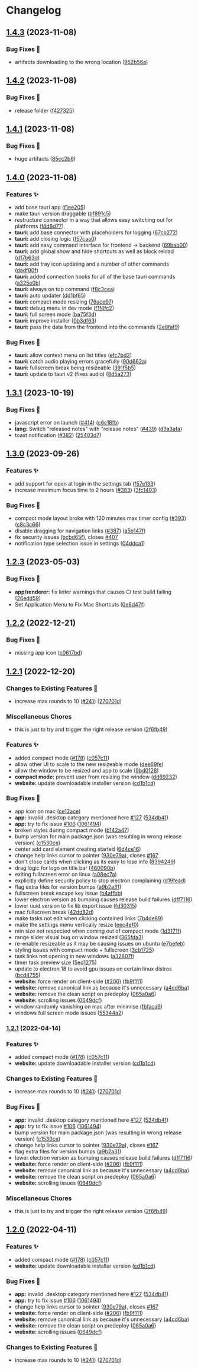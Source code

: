 # Changelog

## [1.4.3](https://github.com/sekwah41/pomatez/compare/v1.4.2...v1.4.3) (2023-11-08)


### Bug Fixes 🐛

* artifacts downloading to the wrong location ([952b56a](https://github.com/sekwah41/pomatez/commit/952b56a1ebcc9379a4f06786f65feeb3b95d2cbe))

## [1.4.2](https://github.com/sekwah41/pomatez/compare/v1.4.1...v1.4.2) (2023-11-08)


### Bug Fixes 🐛

* release folder ([f427325](https://github.com/sekwah41/pomatez/commit/f427325788f9e5236e5a0b1f3041c469f36d1941))

## [1.4.1](https://github.com/sekwah41/pomatez/compare/v1.4.0...v1.4.1) (2023-11-08)


### Bug Fixes 🐛

* huge artifacts ([85cc2b6](https://github.com/sekwah41/pomatez/commit/85cc2b606980ba4fce51cda7bdf06a98b8fd9587))

## [1.4.0](https://github.com/sekwah41/pomatez/compare/v1.3.1...v1.4.0) (2023-11-08)


### Features ✨

* add base tauri app ([f1ee205](https://github.com/sekwah41/pomatez/commit/f1ee205cf010e6403ef4781295c14c98a1978ee4))
* make tauri version draggable ([bf891c5](https://github.com/sekwah41/pomatez/commit/bf891c5d7d2f4ca546943e7d1ebd68902973e33b))
* restructure connector in a way that allows easy switching out for platforms ([f4d8d77](https://github.com/sekwah41/pomatez/commit/f4d8d7714781e72f13b36b2231d0b5a7fdf390a1))
* **tauri:** add base connector with placeholders for logging ([67cb272](https://github.com/sekwah41/pomatez/commit/67cb272172337952f3c0f9e98554af45fab298c0))
* **tauri:** add closing logic ([f57caa0](https://github.com/sekwah41/pomatez/commit/f57caa005debd0aa78271c5f639f117b65e092c3))
* **tauri:** add easy command interface for frontend -&gt; backend ([69bab00](https://github.com/sekwah41/pomatez/commit/69bab0008b962a81d7908a4f9118d30b060f02fb))
* **tauri:** add global show and hide shortcuts as well as block reload ([d17b63d](https://github.com/sekwah41/pomatez/commit/d17b63d66abe19ef01a1dc000d1d6bdca7515611))
* **tauri:** add tray icon updating and a number of other commands ([dadf80f](https://github.com/sekwah41/pomatez/commit/dadf80f2ec9b6e1860021a33c5d99da83b011601))
* **tauri:** added connection hooks for all of the base tauri commands ([a325e0b](https://github.com/sekwah41/pomatez/commit/a325e0be081e1958a16760146baaa128cda85f13))
* **tauri:** always on top command ([f8c3cea](https://github.com/sekwah41/pomatez/commit/f8c3cea292aae4bae75f9c07a7b54bd4fbf625ef))
* **tauri:** auto updater ([dd1bf65](https://github.com/sekwah41/pomatez/commit/dd1bf652eeda0929cb1601c71ad5526f0c46f54d))
* **tauri:** compact mode resizing ([76ace97](https://github.com/sekwah41/pomatez/commit/76ace97c75875d0e15bf67902fc6c366d554e52b))
* **tauri:** debug menu in dev mode ([f1f4fc2](https://github.com/sekwah41/pomatez/commit/f1f4fc257b87a028a8d161a16de153c1ff5fb65e))
* **tauri:** full screen mode ([ba75f3d](https://github.com/sekwah41/pomatez/commit/ba75f3dcdee4afae1d30295a58a302feacd0e921))
* **tauri:** improve installer ([0b3df63](https://github.com/sekwah41/pomatez/commit/0b3df63371f4f323ea61e921ce1ca8734ce07cf6))
* **tauri:** pass the data from the frontend  into the commands ([2e8faf9](https://github.com/sekwah41/pomatez/commit/2e8faf9841d09db74e783b356d6ca14a94340ee6))


### Bug Fixes 🐛

* **tauri:** allow context menu on list titles ([efc7bd2](https://github.com/sekwah41/pomatez/commit/efc7bd28623c75d7791d638f8779dc4ed868573b))
* **tauri:** catch audio playing errors gracefully ([90d662a](https://github.com/sekwah41/pomatez/commit/90d662ab4a0cee61d6e3020ef4a465a18b49f272))
* **tauri:** fullscreen break being resizeable ([391f5b5](https://github.com/sekwah41/pomatez/commit/391f5b51c397e82db72f7f2f11483f460c0f73cd))
* **tauri:** update to tauri v2 (fixes audio) ([8d5a273](https://github.com/sekwah41/pomatez/commit/8d5a2739f0fd4e2b3da29b6330f07a66f472756f))

## [1.3.1](https://github.com/zidoro/pomatez/compare/v1.3.0...v1.3.1) (2023-10-19)

### Bug Fixes 🐛

- javascript error on launch ([#414](https://github.com/zidoro/pomatez/issues/414)) ([c6c18fb](https://github.com/zidoro/pomatez/commit/c6c18fb47b424be62a9b91ed64c7c95e8eaa41a3))
- **lang:** Switch "released notes" with "release notes" ([#439](https://github.com/zidoro/pomatez/issues/439)) ([d9a3afa](https://github.com/zidoro/pomatez/commit/d9a3afa11f828084483c1d1e3693ff9b0dc1c8e1))
- toast notification ([#382](https://github.com/zidoro/pomatez/issues/382)) ([25403d7](https://github.com/zidoro/pomatez/commit/25403d742d83d0d3654418a43bc5efe8316dc019))

## [1.3.0](https://github.com/zidoro/pomatez/compare/v1.2.3...v1.3.0) (2023-09-26)

### Features ✨

- add support for open at login in the settings tab ([f57e133](https://github.com/zidoro/pomatez/commit/f57e1335d59938d95c6de4455b96aafcc8a878a2))
- increase maximum focus time to 2 hours ([#383](https://github.com/zidoro/pomatez/issues/383)) ([3fc1493](https://github.com/zidoro/pomatez/commit/3fc14937ee4b08e74390fbd36eb115278f55f179))

### Bug Fixes 🐛

- compact mode layout broke with 120 minutes max timer config ([#393](https://github.com/zidoro/pomatez/issues/393)) ([c8c3c66](https://github.com/zidoro/pomatez/commit/c8c3c66460116aefe8a172b4237fa08b52583ffc))
- disable dragging for navigation links ([#387](https://github.com/zidoro/pomatez/issues/387)) ([a5b147f](https://github.com/zidoro/pomatez/commit/a5b147fbac812b2be6e92ce218841bfebe29d790))
- fix security issues ([bcbd65f](https://github.com/zidoro/pomatez/commit/bcbd65fa18d5f5531b20ab2ee0462b03ec766b5c)), closes [#407](https://github.com/zidoro/pomatez/issues/407)
- notification type selection issue in settings ([04ddca1](https://github.com/zidoro/pomatez/commit/04ddca16023bfea1b6496d41769ee7715700354d))

## [1.2.3](https://github.com/zidoro/pomatez/compare/v1.2.2...v1.2.3) (2023-05-03)

### Bug Fixes 🐛

- **app/renderer:** fix linter warnings that causes CI test build failing ([26edd59](https://github.com/zidoro/pomatez/commit/26edd59b26155954208fafc0dc3d933501c11bc9))
- Set Application Menu to Fix Mac Shortcuts ([0e6d47f](https://github.com/zidoro/pomatez/commit/0e6d47f0eb166256f914494518b4ea9e63160c06))

## [1.2.2](https://github.com/zidoro/pomatez/compare/v1.2.1...v1.2.2) (2022-12-21)

### Bug Fixes 🐛

- missing app icon ([c0617bd](https://github.com/zidoro/pomatez/commit/c0617bdee55923aad9da4fc09e1238c966f77958))

## [1.2.1](https://github.com/zidoro/pomatez/compare/v1.2.1...v1.2.1) (2022-12-20)

### Changes to Existing Features 🔧

- increase max rounds to 10 ([#241](https://github.com/zidoro/pomatez/issues/241)) ([270701d](https://github.com/zidoro/pomatez/commit/270701db906ca314a552c8ea629f6ce083424cd8))

### Miscellaneous Chores

- this is just to try and trigger the right release version ([2f6fb49](https://github.com/zidoro/pomatez/commit/2f6fb49c77694d99cdb0e26a5765688834841cf6))

### Features ✨

- added compact mode ([#178](https://github.com/zidoro/pomatez/issues/178)) ([c057c11](https://github.com/zidoro/pomatez/commit/c057c11b88122b8bac90867738b1c4319ad7a8ae))
- allow other UI to scale to the new resizeable mode ([dee69fe](https://github.com/zidoro/pomatez/commit/dee69fe70020913f407fd8ae0c06698afa81649d))
- allow the window to be resized and app to scale ([9bd0128](https://github.com/zidoro/pomatez/commit/9bd0128120fccd8e9c6810a50434700f14a4cc17))
- **compact mode:** prevent user from resizing the window ([dd69232](https://github.com/zidoro/pomatez/commit/dd69232cee804ced9a51566512b196a902453bb4))
- **website:** update downloadable installer version ([cd1b1cd](https://github.com/zidoro/pomatez/commit/cd1b1cdaccf0ff8d17a1dcff4cd6d2f8f3536bcc))

### Bug Fixes 🐛

- app icon on mac ([ce12ace](https://github.com/zidoro/pomatez/commit/ce12ace0701f2e4bce298c5b8ae0e9533fb89afd))
- **app:** invalid .desktop category mentioned here [#127](https://github.com/zidoro/pomatez/issues/127) ([534db41](https://github.com/zidoro/pomatez/commit/534db4111b1969cec953e9545c0d3f1d724c13c6))
- **app:** try to fix issue [#106](https://github.com/zidoro/pomatez/issues/106) ([1061494](https://github.com/zidoro/pomatez/commit/1061494f96dff436564001ae49aac8153687176b))
- broken styles during compact mode ([b142a47](https://github.com/zidoro/pomatez/commit/b142a47ade65196be406bf78529ce10f723ca012))
- bump version for main package.json (was resulting in wrong release version) ([c1530ce](https://github.com/zidoro/pomatez/commit/c1530ce20b3e340237c6857a6eac4eba0aead6e9))
- center add card element creating started ([6d4ce16](https://github.com/zidoro/pomatez/commit/6d4ce16f7160dfd2240d58703c5a37d472d9e34e))
- change help links cursor to pointer ([930e79a](https://github.com/zidoro/pomatez/commit/930e79aad7fa2fec154a8565c8570499f7b51cf4)), closes [#167](https://github.com/zidoro/pomatez/issues/167)
- don't close cards when clicking as its easy to lose info ([8394249](https://github.com/zidoro/pomatez/commit/839424935bdb74446d11c0c11fabba399146b41f))
- drag logic for logo on title bar ([460090b](https://github.com/zidoro/pomatez/commit/460090b8f015c696fe6cffa6823fffd322ae9a5a))
- exiting fullscreen error on linux ([a08ec7a](https://github.com/zidoro/pomatez/commit/a08ec7abca7eaba3ed7eeb1bf3e1f5d9ebb5c47a))
- explicitly define security policy to stop electron complaining ([d19fead](https://github.com/zidoro/pomatez/commit/d19fead0fde4a778afcbb62e92f38544ff01b175))
- flag extra files for version bumps ([a9b2a31](https://github.com/zidoro/pomatez/commit/a9b2a319f20563b15325a734e3fa167faab81dc2))
- fullscreen break escape key issue ([b4affbb](https://github.com/zidoro/pomatez/commit/b4affbb3d70421be5383669afd9337c44d763a72))
- lower electron version as bumping causes release build failures ([dff7116](https://github.com/zidoro/pomatez/commit/dff7116286907b0d80e397661c907856a78ff897))
- lower uuid version to fix lib export issue ([fd30315](https://github.com/zidoro/pomatez/commit/fd303150b853964e2a4bd425f0104804dc4b5866))
- mac fullscreen break ([42dd82d](https://github.com/zidoro/pomatez/commit/42dd82d3d37cd71e6e4ff63aafaea39427a6fe1a))
- make tasks not edit when clicking contained links ([7b4de89](https://github.com/zidoro/pomatez/commit/7b4de89bab6421561bba63fa146dcfd3fdc2a49f))
- make the settings menu vertically resize ([eec4ef0](https://github.com/zidoro/pomatez/commit/eec4ef0372e1979a856832ce3c0333dbb2c5bc1b))
- min size not respected when coming out of compact mode ([1d3171f](https://github.com/zidoro/pomatez/commit/1d3171f24b216892fe08da3b266f96948dc5588a))
- range slider visual bug on window resized ([365fda3](https://github.com/zidoro/pomatez/commit/365fda3e8d116a22c301142dabbd48e6e5ffed26))
- re-enable resizeable as it may be causing issues on ubuntu ([e7befeb](https://github.com/zidoro/pomatez/commit/e7befeb933119ae616d7a93de22267f98f645d31))
- styling issues with compact mode + fullscreen ([3cb1725](https://github.com/zidoro/pomatez/commit/3cb1725f201f38fd0b37fe10fed75d5c1e829a92))
- task links not opening in new windows ([a32807f](https://github.com/zidoro/pomatez/commit/a32807f757315606b3c2c2048f3d85f8a794ad8b))
- timer task preview size ([5ed1275](https://github.com/zidoro/pomatez/commit/5ed12752f8de3a30694582ea6a24d138b1e721d5))
- update to electron 18 to avoid gpu issues on certain linux distros ([bcd4755](https://github.com/zidoro/pomatez/commit/bcd475596c689b7d13fd179a54373a1ca3c5ae24))
- **website:** force render on client-side ([#206](https://github.com/zidoro/pomatez/issues/206)) ([fb9f111](https://github.com/zidoro/pomatez/commit/fb9f111b65737fc5d6f317704618df819d8cc7f3))
- **website:** remove canonical link as because it's unnecessary ([a4cd6ba](https://github.com/zidoro/pomatez/commit/a4cd6babcc9ece0854a60423857f1155ba500c0b))
- **website:** remove the clean script on predeploy ([065a0a6](https://github.com/zidoro/pomatez/commit/065a0a695f6641da731ded84c45dfcb39a54bb5e))
- **website:** scrolling issues ([0649dcf](https://github.com/zidoro/pomatez/commit/0649dcf92cda2f27d948e7755d9dc01925b54ca6))
- window randomly vanishing on mac after minimise ([fbfaca9](https://github.com/zidoro/pomatez/commit/fbfaca95a2788a3e4dc02e5d04fe6b18fe572679))
- windows full screen mode issues ([55344a2](https://github.com/zidoro/pomatez/commit/55344a2c97c7ab064a565cc7973663469aff5ff1))

### [1.2.1](https://github.com/zidoro/pomatez/compare/root-v1.2.0...root-v1.2.1) (2022-04-14)

### Features ✨

- added compact mode ([#178](https://github.com/zidoro/pomatez/issues/178)) ([c057c11](https://github.com/zidoro/pomatez/commit/c057c11b88122b8bac90867738b1c4319ad7a8ae))
- **website:** update downloadable installer version ([cd1b1cd](https://github.com/zidoro/pomatez/commit/cd1b1cdaccf0ff8d17a1dcff4cd6d2f8f3536bcc))

### Changes to Existing Features 🔧

- increase max rounds to 10 ([#241](https://github.com/zidoro/pomatez/issues/241)) ([270701d](https://github.com/zidoro/pomatez/commit/270701db906ca314a552c8ea629f6ce083424cd8))

### Bug Fixes 🐛

- **app:** invalid .desktop category mentioned here [#127](https://github.com/zidoro/pomatez/issues/127) ([534db41](https://github.com/zidoro/pomatez/commit/534db4111b1969cec953e9545c0d3f1d724c13c6))
- **app:** try to fix issue [#106](https://github.com/zidoro/pomatez/issues/106) ([1061494](https://github.com/zidoro/pomatez/commit/1061494f96dff436564001ae49aac8153687176b))
- bump version for main package.json (was resulting in wrong release version) ([c1530ce](https://github.com/zidoro/pomatez/commit/c1530ce20b3e340237c6857a6eac4eba0aead6e9))
- change help links cursor to pointer ([930e79a](https://github.com/zidoro/pomatez/commit/930e79aad7fa2fec154a8565c8570499f7b51cf4)), closes [#167](https://github.com/zidoro/pomatez/issues/167)
- flag extra files for version bumps ([a9b2a31](https://github.com/zidoro/pomatez/commit/a9b2a319f20563b15325a734e3fa167faab81dc2))
- lower electron version as bumping causes release build failures ([dff7116](https://github.com/zidoro/pomatez/commit/dff7116286907b0d80e397661c907856a78ff897))
- **website:** force render on client-side ([#206](https://github.com/zidoro/pomatez/issues/206)) ([fb9f111](https://github.com/zidoro/pomatez/commit/fb9f111b65737fc5d6f317704618df819d8cc7f3))
- **website:** remove canonical link as because it's unnecessary ([a4cd6ba](https://github.com/zidoro/pomatez/commit/a4cd6babcc9ece0854a60423857f1155ba500c0b))
- **website:** remove the clean script on predeploy ([065a0a6](https://github.com/zidoro/pomatez/commit/065a0a695f6641da731ded84c45dfcb39a54bb5e))
- **website:** scrolling issues ([0649dcf](https://github.com/zidoro/pomatez/commit/0649dcf92cda2f27d948e7755d9dc01925b54ca6))

### Miscellaneous Chores

- this is just to try and trigger the right release version ([2f6fb49](https://github.com/zidoro/pomatez/commit/2f6fb49c77694d99cdb0e26a5765688834841cf6))

## [1.2.0](https://github.com/zidoro/pomatez/compare/root-v1.1.0...root-v1.2.0) (2022-04-11)

### Features ✨

- added compact mode ([#178](https://github.com/zidoro/pomatez/issues/178)) ([c057c11](https://github.com/zidoro/pomatez/commit/c057c11b88122b8bac90867738b1c4319ad7a8ae))
- **website:** update downloadable installer version ([cd1b1cd](https://github.com/zidoro/pomatez/commit/cd1b1cdaccf0ff8d17a1dcff4cd6d2f8f3536bcc))

### Bug Fixes 🐛

- **app:** invalid .desktop category mentioned here [#127](https://github.com/zidoro/pomatez/issues/127) ([534db41](https://github.com/zidoro/pomatez/commit/534db4111b1969cec953e9545c0d3f1d724c13c6))
- **app:** try to fix issue [#106](https://github.com/zidoro/pomatez/issues/106) ([1061494](https://github.com/zidoro/pomatez/commit/1061494f96dff436564001ae49aac8153687176b))
- change help links cursor to pointer ([930e79a](https://github.com/zidoro/pomatez/commit/930e79aad7fa2fec154a8565c8570499f7b51cf4)), closes [#167](https://github.com/zidoro/pomatez/issues/167)
- **website:** force render on client-side ([#206](https://github.com/zidoro/pomatez/issues/206)) ([fb9f111](https://github.com/zidoro/pomatez/commit/fb9f111b65737fc5d6f317704618df819d8cc7f3))
- **website:** remove canonical link as because it's unnecessary ([a4cd6ba](https://github.com/zidoro/pomatez/commit/a4cd6babcc9ece0854a60423857f1155ba500c0b))
- **website:** remove the clean script on predeploy ([065a0a6](https://github.com/zidoro/pomatez/commit/065a0a695f6641da731ded84c45dfcb39a54bb5e))
- **website:** scrolling issues ([0649dcf](https://github.com/zidoro/pomatez/commit/0649dcf92cda2f27d948e7755d9dc01925b54ca6))

### Changes to Existing Features 🔧

- increase max rounds to 10 ([#241](https://github.com/zidoro/pomatez/issues/241)) ([270701d](https://github.com/zidoro/pomatez/commit/270701db906ca314a552c8ea629f6ce083424cd8))
